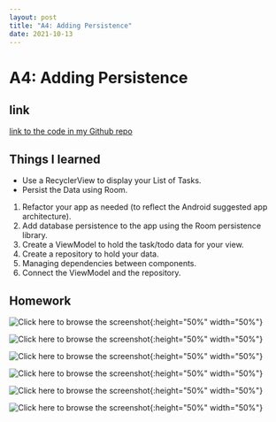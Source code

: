 ```yaml
---
layout: post
title: "A4: Adding Persistence"
date: 2021-10-13
---
```


# A4: Adding Persistence
## link
[link to the code in my Github repo](https://github.com/sharonzidi/cs5520_mobile_app_development)


## Things I learned

- Use a RecyclerView to display your List of Tasks.
- Persist the Data using Room. 

1. Refactor your app as needed (to reflect the Android suggested app architecture).
2. Add database persistence to the app using the Room persistence library. 
3. Create a ViewModel to hold the task/todo data for your view. 
4. Create a repository to hold your data.
5. Managing dependencies between components.
6. Connect the ViewModel and the repository. 


## Homework

![Click here to browse the screenshot](/cs5520_mobile_app_development/assets/images/todo_due_date.png){:height="50%" width="50%"}

![Click here to browse the screenshot](/cs5520_mobile_app_development/assets/images/todo_add_priority.png){:height="50%" width="50%"}

![Click here to browse the screenshot](/cs5520_mobile_app_development/assets/images/todo_add_due_date_cal.png){:height="50%" width="50%"}

![Click here to browse the screenshot](/cs5520_mobile_app_development/assets/images/todo_add_priority_low.png){:height="50%" width="50%"}

![Click here to browse the screenshot](/cs5520_mobile_app_development/assets/images/todo_add_task3.png){:height="50%" width="50%"}

![Click here to browse the screenshot](/cs5520_mobile_app_development/assets/images/todo_two_task.png){:height="50%" width="50%"}



